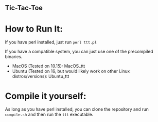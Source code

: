 Tic-Tac-Toe
---

How to Run It:
=====
If you have perl installed, just run `perl ttt.pl`

If you have a compatible system, you can just use one of the precompiled
binaries.
- MacOS (Tested on 10.15): MacOS_ttt
- Ubuntu (Tested on 16, but would likely work on other Linux distros/versions):
	Ubuntu_ttt

Compile it yourself:
=====
As long as you have perl installed, you can clone the repository and run
`compile.sh` and then run the `ttt` executable.
